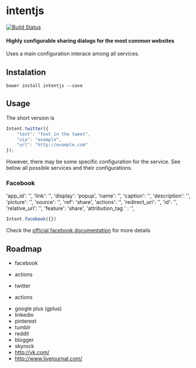 intentjs
========
[![Build Status](https://travis-ci.org/andrefarzat/intentjs.svg?branch=master)](https://travis-ci.org/andrefarzat/intentjs)

#### Highly configurable sharing dialogs for the most common websites

Uses a main configuration interace among all services.


Instalation
-----------

    bower install intentjs --save


Usage
-----

The short version is
```javascript
Intent.twitter({
    "text": "Text in the tweet",
    "via": "example",
    "url": "http://example.com"
});
```

However, there may be some specific configuration for the service.
See below all possible services and their configurations.


### Facebook

'app_id': '',
'link': '',
'display': 'popup',
'name': '',
'caption': '',
'description': '',
'picture': '',
'source': '',
'ref': 'share',
'actions': '',
'redirect_uri': '',
'id': '',
'relative_url': '',
'feature': 'share',
'attribution_tag ' : '',

```javascript
Intent.facebook({})
```

Check the [official facebook documentation](https://developers.facebook.com/docs/sharing/reference/feed-dialog#params) for more details


## Roadmap

* facebook
 - actions
* twitter
 - actions
* google plus (gplus)
* linkedin
* pinterest
* tumblr
* reddit
* blogger
* skyrock
* http://vk.com/
* http://www.livejournal.com/
